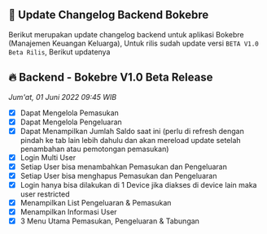 ## :ocean: Update Changelog Backend Bokebre
Berikut merupakan update changelog backend untuk aplikasi Bokebre (Manajemen Keuangan Keluarga), Untuk rilis sudah update versi `BETA V1.0 Beta Rilis`, Berikut updatenya

## :fire: Backend - Bokebre V1.0 Beta Release 
*Jum'at, 01 Juni 2022 09:45 WIB*
- [x] Dapat Mengelola Pemasukan
- [x] Dapat Mengelola Pengeluaran
- [x] Dapat Menampilkan Jumlah Saldo saat ini (perlu di refresh dengan pindah ke tab lain lebih dahulu dan akan mereload update setelah penambahan atau pemotongan pemasukan)
- [x] Login Multi User
- [x] Setiap User bisa menambahkan Pemasukan dan Pengeluaran
- [x] Setiap User bisa menghapus Pemasukan dan Pengeluaran
- [x] Login hanya bisa dilakukan di 1 Device jika diakses di device lain maka user restricted
- [x] Menampilkan List Pengeluaran & Pemasukan
- [x] Menampilkan Informasi User
- [x] 3 Menu Utama Pemasukan, Pengeluaran & Tabungan
